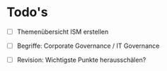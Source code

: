 # Todo's

* [ ] Themenübersicht ISM erstellen
* [ ] Begriffe: Corporate Governance / IT Governance
* [ ] Revision: Wichtigste Punkte herausschälen?




